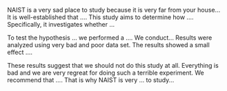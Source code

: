 NAIST is a very sad place to study because it is very far from your house...
It is well-established that .... This study aims to determine how .... Specifically, it investigates whether ... 


To test the hypothesis ... we performed a .... 
We conduct...
Results were analyzed using very bad and poor data set. The results showed a small effect .... 


These results suggest that we should not do this study at all. Everything is bad and we are very regreat for doing such a terrible experiment. We recommend that .... That is why NAIST is very ...  to study...
